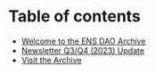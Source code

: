 # Table of contents

* [Welcome to the ENS DAO Archive](README.md)
* [Newsletter Q3/Q4 (2023) Update](newsletter-q3-q4-2023-update.md)
* [Visit the Archive](https://ens-dao-newsletter.gitbook.io/archive/v/editions/)
